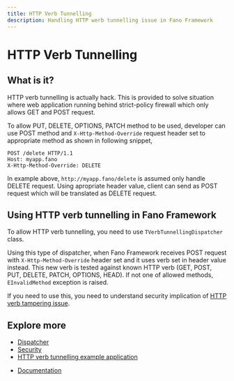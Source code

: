 ```yaml
---
title: HTTP Verb Tunnelling
description: Handling HTTP werb tunnelling issue in Fano Framework
---
```


<h1 class="major">HTTP Verb Tunnelling</h1>

## What is it?

HTTP verb tunnelling is actually hack. This is provided to solve situation where web application running behind strict-policy firewall which only allows GET and POST request.

To allow PUT, DELETE, OPTIONS, PATCH method to be used, developer can use POST method and `X-Http-Method-Override` request header set to appropriate method as shown in following snippet,

```
POST /delete HTTP/1.1
Host: myapp.fano
X-Http-Method-Override: DELETE
```

In example above, `http://myapp.fano/delete` is assumed only handle DELETE request. Using apropriate header value, client can send as POST request which will be translated as DELETE request.

## Using HTTP verb tunnelling in Fano Framework

To allow HTTP verb tunnelling, you need to use `TVerbTunnellingDispatcher` class.

Using this type of dispatcher, when Fano Framework receives POST request with
`X-Http-Method-Override` header set and it uses verb set in header value instead.
This new verb is tested against known HTTP verb (GET, POST, PUT, DELETE, PATCH, OPTIONS, HEAD).
If not one of allowed methods, `EInvalidMethod` exception is raised.

If you need to use this, you need to understand security implication of [HTTP verb tampering issue](https://www.owasp.org/index.php/Testing_for_HTTP_Verb_Tampering_(OTG-INPVAL-003)).

## Explore more

- [Dispatcher](/dispatcher)
- [Security](/security)
- [HTTP verb tunnelling example application](https://github.com/fanoframework/fano-verb-tunneling)

<ul class="actions">
    <li><a href="/documentation" class="button">Documentation</a></li>
</ul>
